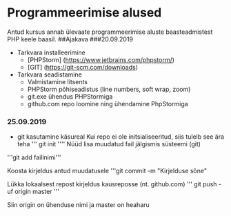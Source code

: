 # Programmeerimise alused
Antud kursus annab ülevaate programmeerimise aluste baasteadmistest PHP keele baasil.
##Ajakava
###20.09.2019
* Tarkvara installeerimine
    * [PHPStorm] (https://www.jetbrains.com/phpstorm/)
    * [GIT] (https://git-scm.com/downloads)
* Tarkvara seadistamine
    * Valmistamine litsents
    * PHPStorm põhiseadistus (line numbers, soft wrap, zoom)
    * git.exe ühendus PHPStormiga
    * github.com repo loomine ning ühendamine PhpStormiga
### 25.09.2019
* git kasutamine käsureal
Kui repo ei ole initsialiseeritud, siis tulelb see ära teha
'''
git init
''''
Nüüd lisa muudatud fail jälgismis süsteemi (git)

'''git add failinimi'''

Koosta kirjeldus antud muudatusele
'''git commit -m "Kirjelduse sõne"

Lükka lokaalsest repost kirjeldus kausreposse (nt. github.com)
''' git push -uf origin master '''

Siin origin on ühenduse nimi ja master on heaharu
